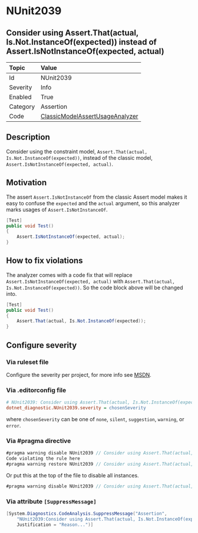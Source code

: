 # NUnit2039

## Consider using Assert.That(actual, Is.Not.InstanceOf(expected)) instead of Assert.IsNotInstanceOf(expected, actual)

| Topic    | Value
| :--      | :--
| Id       | NUnit2039
| Severity | Info
| Enabled  | True
| Category | Assertion
| Code     | [ClassicModelAssertUsageAnalyzer](https://github.com/nunit/nunit.analyzers/blob/0.6.0/src/nunit.analyzers/ClassicModelAssertUsage/ClassicModelAssertUsageAnalyzer.cs)

## Description

Consider using the constraint model, `Assert.That(actual, Is.Not.InstanceOf(expected))`, instead of the classic model, `Assert.IsNotInstanceOf(expected, actual)`.

## Motivation

The assert `Assert.IsNotInstanceOf` from the classic Assert model makes it easy to confuse the `expected` and the `actual` argument,
so this analyzer marks usages of `Assert.IsNotInstanceOf`.

```csharp
[Test]
public void Test()
{
    Assert.IsNotInstanceOf(expected, actual);
}
```

## How to fix violations

The analyzer comes with a code fix that will replace `Assert.IsNotInstanceOf(expected, actual)` with
`Assert.That(actual, Is.Not.InstanceOf(expected))`. So the code block above will be changed into.

```csharp
[Test]
public void Test()
{
    Assert.That(actual, Is.Not.InstanceOf(expected));
}
```

<!-- start generated config severity -->
## Configure severity

### Via ruleset file

Configure the severity per project, for more info see [MSDN](https://msdn.microsoft.com/en-us/library/dd264949.aspx).

### Via .editorconfig file

```ini
# NUnit2039: Consider using Assert.That(actual, Is.Not.InstanceOf(expected)) instead of Assert.IsNotInstanceOf(expected, actual)
dotnet_diagnostic.NUnit2039.severity = chosenSeverity
```

where `chosenSeverity` can be one of `none`, `silent`, `suggestion`, `warning`, or `error`.

### Via #pragma directive

```csharp
#pragma warning disable NUnit2039 // Consider using Assert.That(actual, Is.Not.InstanceOf(expected)) instead of Assert.IsNotInstanceOf(expected, actual)
Code violating the rule here
#pragma warning restore NUnit2039 // Consider using Assert.That(actual, Is.Not.InstanceOf(expected)) instead of Assert.IsNotInstanceOf(expected, actual)
```

Or put this at the top of the file to disable all instances.

```csharp
#pragma warning disable NUnit2039 // Consider using Assert.That(actual, Is.Not.InstanceOf(expected)) instead of Assert.IsNotInstanceOf(expected, actual)
```

### Via attribute `[SuppressMessage]`

```csharp
[System.Diagnostics.CodeAnalysis.SuppressMessage("Assertion",
    "NUnit2039:Consider using Assert.That(actual, Is.Not.InstanceOf(expected)) instead of Assert.IsNotInstanceOf(expected, actual)",
    Justification = "Reason...")]
```
<!-- end generated config severity -->
